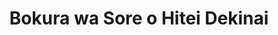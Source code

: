 --- 
title: "Bokura wa Sore o Hitei Dekinai"
publishdate: "2019-8-3T16:48:46+02:00"
src: "https://365manga.net/manga/bokura-wa-sore-o-hitei-dekinai"
image: "https://data.365manga.net/images/thumbnails/6715-bokura-wa-sore-o-hitei-dekinai.jpg"
description: "The story of two childhood friends - growing up and growing apart."
---